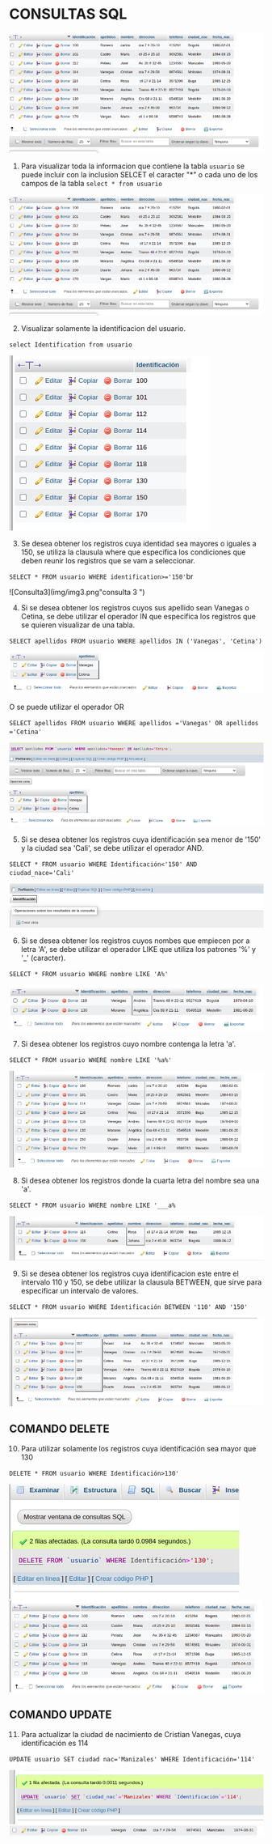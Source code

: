 # CONSULTAS SQL

![tabla_usuario](img/img1.png "Tabla usuario")

1. Para visualizar toda la informacion que contiene la tabla `usuario` se puede incluir con la inclusion SELCET el caracter "*" o cada uno de los campos de la tabla
`select * from usuario`

![consulta1](img/img1.png "consulta 1")

2. Visualizar solamente la identificacion del usuario.

`select Identification from usuario`

![consulta2](img/img2.png "consulta 2")

3. Se desea obtener los registros cuya identidad sea mayores o iguales a 150, se utiliza la clausula where que especifica los condiciones que deben reunir los registros que se vam a seleccionar.

`SELECT * FROM usuario WHERE identification>='150'`br

![Consulta3](img/img3.png"consulta 3 ")

4. Si se desea obtener los registros cuyos sus apellido sean Vanegas o Cetina, se debe utilizar el operador IN que especifica los registros que se quieren visualizar de una tabla.

`SELECT apellidos FROM usuario WHERE apellidos IN ('Vanegas', 'Cetina')`

![Consulta4](img/img4.png "consulta 4 ")

O se puede utilizar el operador OR

`SELECT apellidos FROM usuario WHERE apellidos ='Vanegas' OR apellidos ='Cetina'`

![Consulta4](img/img4.2.png "consulta 4 pero con OR")


5. Si se desea obtener los registros cuya identificación sea menor de '150' y la ciudad sea 'Cali', se debe utilizar el operador AND.

`SELECT * FROM usuario WHERE Identificación<'150' AND ciudad_nace='Cali'`

![Consulta5](img/img5.png "consulta 5")

6. Si se desea obtener los registros cuyos nombes que empiecen por a letra 'A', se debe utilizar el operador LIKE que utiliza los patrones '%' y '_' (caracter).

`SELECT * FROM usuario WHERE nombre LIKE 'A%'`

![Consulta6](img/img6.png "consulta 6")

7. Si desea obtener los registros cuyo nombre contenga la letra 'a'.

`SELECT * FROM usuario WHERE nombre LIKE '%a%'`

![Consulta7](img/img7.png "consulta 7")

8. Si desea obtener los registros donde la cuarta letra del nombre sea una 'a'.

`SELECT * FROM usuario WHERE nombre LIKE '___a%`

![Consulta8](img/img8.png "consulta 8")

9. Si se desea obtener los registros cuya identificacion este entre el intervalo 110 y 150, se debe utilizar la clausula BETWEEN, que sirve para especificar un intervalo de valores.

`SELECT * FROM usuario WHERE Identificación BETWEEN '110' AND '150'`

![Consulta9](img/img9.png "consulta 9")

## COMANDO DELETE

10. Para utilizar solamente los registros cuya identificación sea mayor que 130

`DELETE * FROM usuario WHERE Identificación>130'`

![Consulta10](img/img10.png "consulta 10")
![Consulta10](img/img10.2.png "consulta 10")

## COMANDO UPDATE
11. Para actualizar la ciudad de nacimiento de Cristian Vanegas, cuya identificación es 114

`UPDATE usuario SET ciudad nac='Manizales' WHERE Identificación='114'`

![Consulta11](img/img11.png "consulta 11")
![Consulta11](img/img11.2.png "consulta 11")